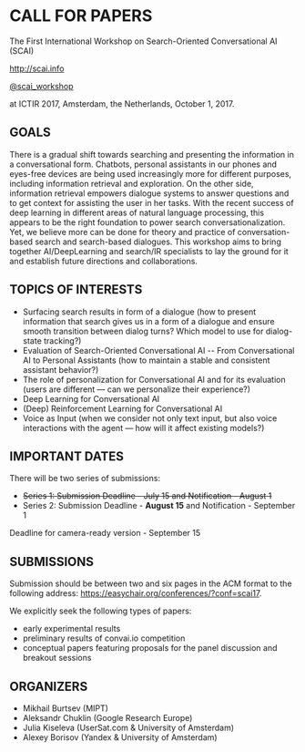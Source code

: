 # CALL FOR PAPERS

The First International Workshop on Search-Oriented Conversational AI (SCAI)

<http://scai.info>

[@scai\_workshop](https://twitter.com/scai_workshop)

at ICTIR 2017, Amsterdam, the Netherlands, October 1, 2017.


## GOALS
There is a gradual shift towards searching and presenting the information in a conversational form. Chatbots, personal assistants in our phones and eyes-free devices are being used increasingly more for different purposes, including information retrieval and exploration. On the other side, information retrieval empowers dialogue systems to answer questions and to get context for assisting the user in her tasks.  With the recent success of deep learning in different areas of natural language processing, this appears to be the right foundation to power search conversationalization. Yet, we believe more can be done for theory and practice of conversation-based search and search-based dialogues. This workshop aims to bring together AI/DeepLearning and search/IR specialists to lay the ground for it and establish future directions and collaborations.


## TOPICS OF INTERESTS
- Surfacing search results in form of a dialogue (how to present information that search gives us in a form of a dialogue and ensure smooth transition between dialog turns? Which model to use for dialog-state tracking?)
- Evaluation of Search-Oriented Conversational AI -- From Conversational AI to Personal Assistants (how to maintain a stable and consistent assistant behavior?)
- The role of personalization for Conversational AI and for its evaluation (users are different — can we personalize their experience?)
- Deep Learning for Conversational AI
- (Deep) Reinforcement Learning for Conversational AI
- Voice as Input (when we consider not only text input, but also voice interactions with the agent — how will it affect existing models?)


## IMPORTANT DATES
There will be two series of submissions:
- ~~Series 1: Submission Deadline - July 15 and Notification - August 1~~
- Series 2: Submission Deadline - **August 15** and Notification - September 1

Deadline for camera-ready version - September 15

## SUBMISSIONS
Submission should be between two and six pages in the ACM format to the following address: <https://easychair.org/conferences/?conf=scai17>.

We explicitly seek the following types of papers:
- early experimental results
- preliminary results of convai.io competition
- conceptual papers featuring proposals for the panel discussion and breakout sessions

## ORGANIZERS
- Mikhail Burtsev (MIPT)
- Aleksandr Chuklin (Google Research Europe)
- Julia Kiseleva (UserSat.com & University of Amsterdam)
- Alexey Borisov (Yandex & University of Amsterdam)

